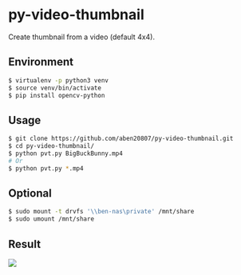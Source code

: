 # py-video-thumbnail

Create thumbnail from a video (default 4x4).

## Environment
```bash
$ virtualenv -p python3 venv
$ source venv/bin/activate
$ pip install opencv-python
```

## Usage

```bash
$ git clone https://github.com/aben20807/py-video-thumbnail.git
$ cd py-video-thumbnail/
$ python pvt.py BigBuckBunny.mp4
# Or
$ python pvt.py *.mp4
```

## Optional

```bash
$ sudo mount -t drvfs '\\ben-nas\private' /mnt/share
$ sudo umount /mnt/share
```

## Result

![](img/BigBuckBunny.jpg)
